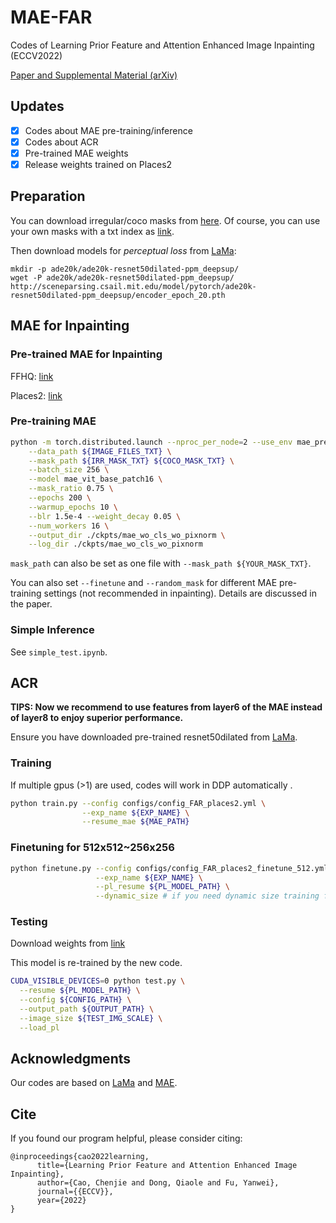 # MAE-FAR
Codes of Learning Prior Feature and Attention Enhanced Image Inpainting (ECCV2022)

[Paper and Supplemental Material (arXiv)](http://arxiv.org/abs/2208.01837)

## Updates
- [x] Codes about MAE pre-training/inference
- [x] Codes about ACR
- [x] Pre-trained MAE weights
- [x] Release weights trained on Places2

## Preparation

You can download irregular/coco masks from [here](https://drive.google.com/drive/folders/1eU6VaTWGdgCXXWueCXilt6oxHdONgUgf?usp=sharing).
Of course, you can use your own masks with a txt index as [link](https://github.com/DQiaole/ZITS_inpainting/tree/main/data_list).

Then download models for _perceptual loss_ from [LaMa](https://github.com/saic-mdal/lama):

    mkdir -p ade20k/ade20k-resnet50dilated-ppm_deepsup/
    wget -P ade20k/ade20k-resnet50dilated-ppm_deepsup/ http://sceneparsing.csail.mit.edu/model/pytorch/ade20k-resnet50dilated-ppm_deepsup/encoder_epoch_20.pth

## MAE for Inpainting

### Pre-trained MAE for Inpainting

FFHQ: [link](https://drive.google.com/file/d/13D-NK17I1ZjgafQ5vKSM-O03Hwu9OqzH/view?usp=sharing)

Places2: [link](https://drive.google.com/file/d/10hZrp14wiQwOYO_3nzHC2OdoXAJSwPb4/view?usp=sharing)

[comment]: <> (MAE pre-trained on Places2 &#40;1.8M&#41; [&#40;download&#41;]&#40;&#41;.)

[comment]: <> (MAE pre-trained on FFHQ. [&#40;download&#41;]&#40;&#41;)

### Pre-training MAE
```bash
python -m torch.distributed.launch --nproc_per_node=2 --use_env mae_pretrain.py \
    --data_path ${IMAGE_FILES_TXT} \
    --mask_path ${IRR_MASK_TXT} ${COCO_MASK_TXT} \
    --batch_size 256 \
    --model mae_vit_base_patch16 \
    --mask_ratio 0.75 \
    --epochs 200 \
    --warmup_epochs 10 \
    --blr 1.5e-4 --weight_decay 0.05 \
    --num_workers 16 \
    --output_dir ./ckpts/mae_wo_cls_wo_pixnorm \
    --log_dir ./ckpts/mae_wo_cls_wo_pixnorm
```

```mask_path``` can also be set as one file with ```--mask_path ${YOUR_MASK_TXT}```.

You can also set ```--finetune``` and ```--random_mask``` for different MAE pre-training settings (not recommended in inpainting). 
Details are discussed in the paper.

### Simple Inference

See ```simple_test.ipynb```.

## ACR

**TIPS: Now we recommend to use features from layer6 of the MAE instead of layer8 to enjoy superior performance.**

Ensure you have downloaded pre-trained resnet50dilated from [LaMa](https://github.com/saic-mdal/lama).

### Training

If multiple gpus (>1) are used, codes will work in DDP automatically .

```bash
python train.py --config configs/config_FAR_places2.yml \
                --exp_name ${EXP_NAME} \
                --resume_mae ${MAE_PATH}
```

### Finetuning for 512x512~256x256


```bash
python finetune.py --config configs/config_FAR_places2_finetune_512.yml \
                   --exp_name ${EXP_NAME} \
                   --pl_resume ${PL_MODEL_PATH} \
                   --dynamic_size # if you need dynamic size training from 256 to 512
```

### Testing

Download weights from [link](https://drive.google.com/file/d/1y48XPao7ImANGq1wu7C9ngquvGcXV284/view?usp=sharing)

This model is re-trained by the new code. 

```bash
CUDA_VISIBLE_DEVICES=0 python test.py \
  --resume ${PL_MODEL_PATH} \
  --config ${CONFIG_PATH} \
  --output_path ${OUTPUT_PATH} \
  --image_size ${TEST_IMG_SCALE} \
  --load_pl
```

## Acknowledgments

Our codes are based on [LaMa](https://github.com/saic-mdal/lama) and [MAE](https://github.com/facebookresearch/mae).

## Cite

If you found our program helpful, please consider citing:

```
@inproceedings{cao2022learning,
      title={Learning Prior Feature and Attention Enhanced Image Inpainting}, 
      author={Cao, Chenjie and Dong, Qiaole and Fu, Yanwei},
      journal={{ECCV}},
      year={2022}
}
```

